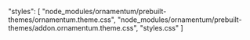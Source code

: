 "styles": [
  "node_modules/ornamentum/prebuilt-themes/ornamentum.theme.css",
  "node_modules/ornamentum/prebuilt-themes/addon.ornamentum.theme.css",
  "styles.css"
]
